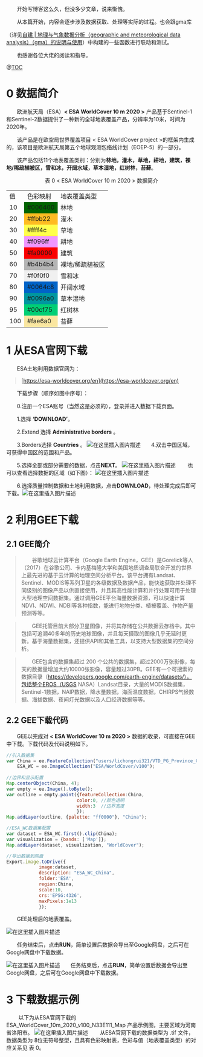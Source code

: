 ﻿
&emsp;&emsp;开始写博客这么久，但没多少文章，说来惭愧。

&emsp;&emsp;从本篇开始，内容会逐步涉及数据获取、处理等实际的过程。也会跟gma库

（详见[自建 | 地理与气象数据分析（geographic and meteorological data analysis）（gma）的说明与使用](https://blog.csdn.net/weixin_42155937/article/details/121023363)）中构建的一些函数进行联动和测试。

&emsp;&emsp;也感谢各位大佬的阅读和指导。

@[TOC](目录)
# 0 数据简介
&emsp;&emsp;欧洲航天局（ESA）**< ESA WorldCover 10 m 2020 >** 产品基于Sentinel-1和Sentinel-2数据提供了一种新的全球地表覆盖产品，分辨率为10米，时间为2020年。

&emsp;&emsp;该产品是在欧空局世界覆盖项目 < ESA WorldCover project >的框架内生成的，该项目是欧洲航天局第五个地球观测包络线计划（EOEP-5）的一部分。

&emsp;&emsp;该产品包括11个地表覆盖类别：分别为**林地，灌木，草地，耕地，建筑，裸地/稀疏植被区，雪和冰，开阔水域，草本湿地，红树林，苔藓**。

<center>表 0 < ESA WorldCover 10 m 2020 > 数据简介</center>
<table>
 </tr>
 <tr align="left">
	<td >值</td> 
	<td >色彩映射</td> 
	<td>地表覆盖类型</td>
 </tr>
 <tr align="left">
	<td >10</td> 
	<td bgcolor=#006400>#006400</td> 
	<td>林地</td>
 </tr>
 <tr align="left">
	<td >20</td> 
	<td bgcolor=#ffbb22>#ffbb22</td> 
	<td>灌木</td>
 </tr>
 <tr align="left">
	<td >30</td> 
	<td bgcolor=#ffff4c>#ffff4c</td> 
	<td>草地</td>
 </tr>
 <tr align="left">
	<td >40</td> 
	<td bgcolor=#f096ff>#f096ff</td> 
	<td>耕地</td>
 </tr>
 <tr align="left">
	<td >50</td> 
	<td bgcolor=#fa0000>#fa0000</td> 
	<td>建筑</td>
 </tr>
 <tr align="left">
	<td >60</td> 
	<td bgcolor=#b4b4b4>#b4b4b4</td> 
	<td>裸地/稀疏植被区</td>
 </tr>
 <tr align="left">
	<td >70</td> 
	<td bgcolor=#f0f0f0>#f0f0f0</td> 
	<td>雪和冰</td>
 </tr>
 <tr align="left">
	<td >80</td> 
	<td bgcolor=#0064c8>#0064c8</td> 
	<td>开阔水域</td>
 </tr>
<tr align="left">
	<td >90</td> 
	<td bgcolor=#0096a0>#0096a0</td> 
	<td>草本湿地</td>
 </tr>
<tr align="left">
	<td >95</td> 
	<td bgcolor=#00cf75>#00cf75</td> 
	<td>红树林</td>
 </tr>
<tr align="left">
	<td >100</td> 
	<td bgcolor=#fae6a0>#fae6a0</td> 
	<td>苔藓</td>
 </tr>
</table>

# 1 从ESA官网下载
&emsp;&emsp;ESA土地利用数据官网为：
> [https://esa-worldcover.org/en](https://esa-worldcover.org/en)

&emsp;&emsp;下载步骤（顺序如图中序号）：

&emsp;&emsp;0.注册一个ESA账号（当然这是必须的），登录并进入数据下载页面。

&emsp;&emsp;1.选择 **‘DOWNLOAD’**。

&emsp;&emsp;2.Extend 选择 **Administrative borders** 。

&emsp;&emsp;3.Borders选择 **Countries** 。
![在这里插入图片描述](https://img-blog.csdnimg.cn/7b84f8c397ee46508910f056a55e643e.png?x-oss-process=image/watermark,type_ZHJvaWRzYW5zZmFsbGJhY2s,shadow_50,text_Q1NETiBA5rSb55qE5Zyw55CG56CU5a2m,size_20,color_FFFFFF,t_70,g_se,x_16)&emsp;&emsp;4.双击中国区域，可获得中国区的范围和产品。

&emsp;&emsp;5.选择全部或部分需要的数据，点击**NEXT**。
![在这里插入图片描述](https://img-blog.csdnimg.cn/a196333344d1456daacf0e345dd553bd.png?x-oss-process=image/watermark,type_ZHJvaWRzYW5zZmFsbGJhY2s,shadow_50,text_Q1NETiBA5rSb55qE5Zyw55CG56CU5a2m,size_20,color_FFFFFF,t_70,g_se,x_16)
&emsp;&emsp;也可以查看选择数据的区域（如下图）：
![在这里插入图片描述](https://img-blog.csdnimg.cn/1f5c969d123847a0b796053e995a7849.png?x-oss-process=image/watermark,type_ZHJvaWRzYW5zZmFsbGJhY2s,shadow_50,text_Q1NETiBA5rSb55qE5Zyw55CG56CU5a2m,size_20,color_FFFFFF,t_70,g_se,x_16)

&emsp;&emsp;6.选择质量控制数据和土地利用数据，点击**DOWNLOAD**，待处理完成后即可下载。![在这里插入图片描述](https://img-blog.csdnimg.cn/84b385b9c50b4beb93de7bc862dfaaa2.png?x-oss-process=image/watermark,type_ZHJvaWRzYW5zZmFsbGJhY2s,shadow_50,text_Q1NETiBA5rSb55qE5Zyw55CG56CU5a2m,size_20,color_FFFFFF,t_70,g_se,x_16)
# 2 利用GEE下载
## 2.1 GEE简介
> &emsp;&emsp;谷歌地球云计算平台（Google Earth Engine，GEE）是Gorelick等人（2017）在谷歌公司、卡内基梅隆大学和美国地质调查局联合开发的世界上最先进的基于云计算的地理空间分析平台。该平台拥有Landsat、Sentinel、MODIS等系列卫星的各级数据及数据产品，能快速获取并处理不同级别的图像产品以供直接使用，并且其高性能计算和并行处理可用于处理大型地理空间数据集。通过调用GEE平台海量数据资源，可以快速计算NDVI、NDWI、NDBI等各种指数，能进行地物分类、植被覆盖、作物产量预测等等。

> &emsp;&emsp;GEE托管目前大部分卫星图像，并将其存储在公共数据云存档中。其中包括可追溯40多年的历史地球图像，并且每天摄取的图像几乎无延时更新。基于海量数据集，还提供API和其他工具，以支持大型数据集的空间分析。

> &emsp;&emsp;GEE包含的数据集超过 200 个公共的数据集，超过2000万张影像，每天的数据量增加大约10000张影像，容量超过30PB。GEE有一个可搜索的数据目录（https://developers.google.com/earth-engine/datasets/），包括整个EROS（USGS NASA）Landsat目录，大量的MODIS数据集，Sentinel-1数据，NAIP数据，降水量数据，海面温度数据，CHIRPS气候数据、海拔数据、夜间灯光数据以及人口经济数据等等。

## 2.2 GEE下载代码
&emsp;&emsp;GEE以完成对 **< ESA WorldCover 10 m 2020 >** 数据的收录，可直接在GEE中下载。下载代码及代码说明如下。

```javascript
//引入数据集
var China = ee.FeatureCollection("users/lichongrui321/VTD_PG_Province_China"),
    ESA_WC = ee.ImageCollection("ESA/WorldCover/v100");
    
//边界和显示配置
Map.centerObject(China, 4);
var empty = ee.Image().toByte();
var outline = empty.paint({featureCollection:China,
                          color:0, //颜色透明
                          width:3  //边界宽度
                          });
Map.addLayer(outline, {palette: "ff0000"}, "China");

//ESA_WC数据集配置
var dataset = ESA_WC.first().clip(China);
var visualization = {bands: ['Map']};
Map.addLayer(dataset, visualization, "WorldCover");

//导出数据到网盘
Export.image.toDrive({
    		image:dataset,
    		description: "ESA_WC_China",
    		folder:'ESA',
    		region:China,
    		scale:10,
    		crs:'EPSG:4326',
    		maxPixels:1e13
			});
```
&emsp;&emsp;GEE处理后的地表覆盖。

![在这里插入图片描述](https://img-blog.csdnimg.cn/dc9525e31781494b970afe0bd135baf8.png?x-oss-process=image/watermark,type_ZHJvaWRzYW5zZmFsbGJhY2s,shadow_50,text_Q1NETiBA5rSb55qE5Zyw55CG56CU5a2m,size_20,color_FFFFFF,t_70,g_se,x_16)

&emsp;&emsp;任务结束后，点击**RUN**，简单设置后数据会导出至Google网盘，之后可在Google网盘中下载数据。

![在这里插入图片描述](https://img-blog.csdnimg.cn/2a4b10d528ff476db2081c282770cd56.png?x-oss-process=image/watermark,type_ZHJvaWRzYW5zZmFsbGJhY2s,shadow_50,text_Q1NETiBA5rSb55qE5Zyw55CG56CU5a2m,size_20,color_FFFFFF,t_70,g_se,x_16)&emsp;&emsp;任务结束后，点击**RUN**，简单设置后数据会导出至Google网盘，之后可在Google网盘中下载数据。


# 3 下载数据示例
&emsp;&emsp; 以下为从ESA官网下载的 ESA_WorldCover_10m_2020_v100_N33E111_Map 产品示例图，主要区域为河南省洛阳市。
![在这里插入图片描述](https://img-blog.csdnimg.cn/21120c28af1544a094e278afb2c4e0fb.png?x-oss-process=image/watermark,type_ZHJvaWRzYW5zZmFsbGJhY2s,shadow_50,text_Q1NETiBA5rSb55qE5Zyw55CG56CU5a2m,size_20,color_FFFFFF,t_70,g_se,x_16)&emsp;&emsp; 从ESA官网下载的数据类型为 .tif 文件，数据类型为 8位无符号整型，且具有色彩映射表，色彩与值（地表覆盖类型）的对应关系见 表 0。
